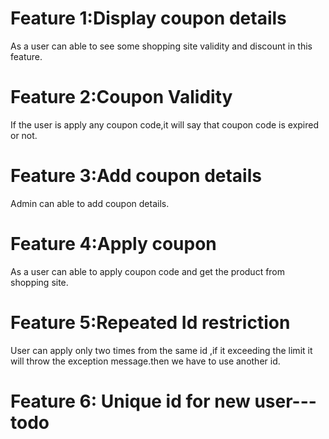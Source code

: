 # Feature 1:Display coupon details
As a user can able to see some shopping site validity and discount in this feature.
# Feature 2:Coupon Validity
If the user is apply any coupon code,it will say that coupon code is expired or not.
# Feature 3:Add coupon details
Admin can able to add coupon details.
# Feature 4:Apply coupon
As a user can able to apply coupon code and get the product from shopping site.
# Feature 5:Repeated Id restriction 
User can apply only two times from the same id ,if it exceeding the limit it will throw the exception message.then we have to use another id.
# Feature 6: Unique id for new user---todo

